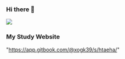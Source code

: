 ### Hi there 👋
<a href="https://wakatime.com"><img src="https://wakatime.com/share/@HTaeha/77a0742b-0694-4d4c-b0f8-fb381aeb0a67.png" /></a>

### My Study Website
"https://app.gitbook.com/@xogk39/s/htaeha/"

<!--
**HTaeha/HTaeha** is a ✨ _special_ ✨ repository because its `README.md` (this file) appears on your GitHub profile.

Here are some ideas to get you started:

- 🔭 I’m currently working on ...
- 🌱 I’m currently learning ...
- 👯 I’m looking to collaborate on ...
- 🤔 I’m looking for help with ...
- 💬 Ask me about ...
- 📫 How to reach me: ...
- 😄 Pronouns: ...
- ⚡ Fun fact: ...
-->
